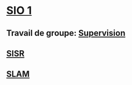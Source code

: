 # [SIO 1](https://codimd.apps.education.fr/s/S0vQqI2rY#)
## Travail de groupe: [Supervision](/sio1/supervision.html)
## [SISR](https://codimd.apps.education.fr/s/1bFTi09g8#)
## [SLAM](https://codimd.apps.education.fr/s/HhSN8ng7F#)  

<!--
### Hi there 👋

**afath-richard/afath-richard** is a ✨ _special_ ✨ repository because its `README.md` (this file) appears on your GitHub profile.

Here are some ideas to get you started:

- 🔭 I’m currently working on ...
- 🌱 I’m currently learning ...
- 👯 I’m looking to collaborate on ...
- 🤔 I’m looking for help with ...
- 💬 Ask me about ...
- 📫 How to reach me: ...
- 😄 Pronouns: ...
- ⚡ Fun fact: ...
-->
